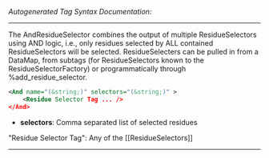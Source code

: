 <!-- THIS IS AN AUTOGENERATED FILE: Don't edit it directly, instead change the schema definition in the code itself. -->

_Autogenerated Tag Syntax Documentation:_

---
The AndResidueSelector combines the output of multiple ResidueSelectors using AND logic, i.e., only residues selected by ALL contained ResidueSelectors will be selected. ResidueSelecters can be pulled in from a DataMap, from subtags (for ResidueSelectors known to the ResidueSelectorFactory) or programmatically through %add_residue_selector.

```xml
<And name="(&string;)" selectors="(&string;)" >
    <Residue Selector Tag ... />
</And>
```

-   **selectors**: Comma separated list of selected residues


"Residue Selector Tag": Any of the [[ResidueSelectors]]

---
